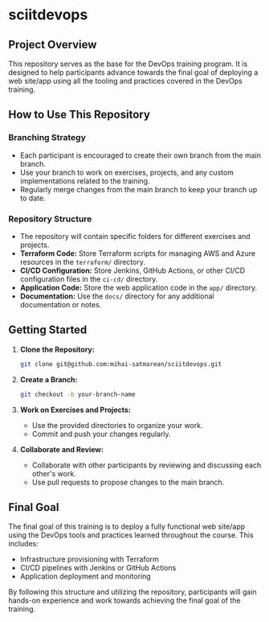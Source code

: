 # sciitdevops

## Project Overview
This repository serves as the base for the DevOps training program. It is designed to help participants advance towards the final goal of deploying a web site/app using all the tooling and practices covered in the DevOps training.

## How to Use This Repository

### Branching Strategy
- Each participant is encouraged to create their own branch from the main branch.
- Use your branch to work on exercises, projects, and any custom implementations related to the training.
- Regularly merge changes from the main branch to keep your branch up to date.

### Repository Structure
- The repository will contain specific folders for different exercises and projects.
- **Terraform Code:** Store Terraform scripts for managing AWS and Azure resources in the `terraform/` directory.
- **CI/CD Configuration:** Store Jenkins, GitHub Actions, or other CI/CD configuration files in the `ci-cd/` directory.
- **Application Code:** Store the web application code in the `app/` directory.
- **Documentation:** Use the `docs/` directory for any additional documentation or notes.

## Getting Started
1. **Clone the Repository:**
   ```bash
   git clone git@github.com:mihai-satmarean/sciitdevops.git
   ```

2. **Create a Branch:**
   ```bash
   git checkout -b your-branch-name
   ```

3. **Work on Exercises and Projects:**
   - Use the provided directories to organize your work.
   - Commit and push your changes regularly.

4. **Collaborate and Review:**
   - Collaborate with other participants by reviewing and discussing each other's work.
   - Use pull requests to propose changes to the main branch.

## Final Goal
The final goal of this training is to deploy a fully functional web site/app using the DevOps tools and practices learned throughout the course. This includes:
- Infrastructure provisioning with Terraform
- CI/CD pipelines with Jenkins or GitHub Actions
- Application deployment and monitoring

By following this structure and utilizing the repository, participants will gain hands-on experience and work towards achieving the final goal of the training.
